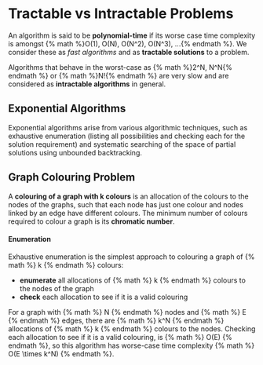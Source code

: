 # Tractable vs Intractable Problems

An algorithm is said to be **polynomial-time** if its worse case time complexity is amongst {% math %}O(1), O(N), O(N^2), O(N^3), ...{% endmath %}. We consider these as *fast algorithms* and as **tractable solutions** to a problem.

Algorithms that behave in the worst-case as {% math %}2^N, N^N{% endmath %} or {% math %}N!{% endmath %} are very slow and are considered as **intractable algorithms** in general.

## Exponential Algorithms
Exponential algorithms arise from various algorithmic techniques, such as exhaustive enumeration (listing all possibilities and checking each for the solution requirement) and systematic searching of the space of partial solutions using unbounded backtracking.

## Graph Colouring Problem
A **colouring of a graph with k colours** is an allocation of the colours to the nodes of the graphs, such that each node has just one colour and nodes linked by an edge have different colours. The minimum number of colours required to colour a graph is its **chromatic number**.

#### Enumeration
Exhaustive enumeration is the simplest approach to colouring a graph of {% math %} k {% endmath %} colours:
- **enumerate** all allocations of {% math %} k {% endmath %} colours to the nodes of the graph
- **check** each allocation to see if it is a valid colouring

For a graph with {% math %} N {% endmath %} nodes and {% math %} E {% endmath %} edges, there are {% math %} k^N {% endmath %} allocations of {% math %} k {% endmath %} colours to the nodes. Checking each allocation to see if it is a valid colouring, is {% math %} O(E) {% endmath %}, so this algorithm has worse-case time complexity {% math %} O(E \times k^N) {% endmath %}.